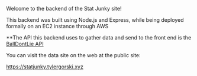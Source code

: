 Welcome to the backend of the Stat Junky site!

This backend was built using Node.js and Express, while being deployed 
formally on an EC2 instance through AWS

**The API this backend uses to gather data and send to the front end
is the [BallDontLie API](https://www.balldontlie.io/)

You can visit the data site on the web at the public site:

https://statjunky.tylergorski.xyz